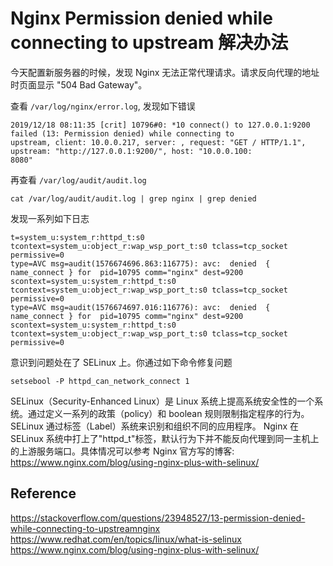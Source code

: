 # Nginx Permission denied while connecting to upstream 解决办法

今天配置新服务器的时候，发现 Nginx 无法正常代理请求。请求反向代理的地址时页面显示 "504 Bad Gateway"。 

查看 `/var/log/nginx/error.log`, 发现如下错误
```
2019/12/18 08:11:35 [crit] 10796#0: *10 connect() to 127.0.0.1:9200 failed (13: Permission denied) while connecting to 
upstream, client: 10.0.0.217, server: , request: "GET / HTTP/1.1", upstream: "http://127.0.0.1:9200/", host: "10.0.0.100:
8080"
```

再查看 `/var/log/audit/audit.log`

```
cat /var/log/audit/audit.log | grep nginx | grep denied
```

发现一系列如下日志

```
t=system_u:system_r:httpd_t:s0 tcontext=system_u:object_r:wap_wsp_port_t:s0 tclass=tcp_socket permissive=0
type=AVC msg=audit(1576674696.863:116775): avc:  denied  { name_connect } for  pid=10795 comm="nginx" dest=9200 scontext=system_u:system_r:httpd_t:s0 tcontext=system_u:object_r:wap_wsp_port_t:s0 tclass=tcp_socket permissive=0
type=AVC msg=audit(1576674697.016:116776): avc:  denied  { name_connect } for  pid=10795 comm="nginx" dest=9200 scontext=system_u:system_r:httpd_t:s0 tcontext=system_u:object_r:wap_wsp_port_t:s0 tclass=tcp_socket permissive=0
```

意识到问题处在了 SELinux 上。你通过如下命令修复问题
```
setsebool -P httpd_can_network_connect 1
```
SELinux（Security-Enhanced Linux）是 Linux 系统上提高系统安全性的一个系统。通过定义一系列的政策（policy）和 boolean 规则限制指定程序的行为。
SELinux 通过标签（Label）系统来识别和组织不同的应用程序。
Nginx 在 SELinux 系统中打上了"httpd_t"标签，默认行为下并不能反向代理到同一主机上的上游服务端口。具体情况可以参考 Nginx 官方写的博客:  
https://www.nginx.com/blog/using-nginx-plus-with-selinux/

## Reference

https://stackoverflow.com/questions/23948527/13-permission-denied-while-connecting-to-upstreamnginx  
https://www.redhat.com/en/topics/linux/what-is-selinux  
https://www.nginx.com/blog/using-nginx-plus-with-selinux/  

